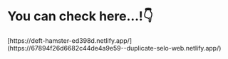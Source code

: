 <h1>You can check here...!👇</h1>
[https://deft-hamster-ed398d.netlify.app/](https://67894f26d6682c44de4a9e59--duplicate-selo-web.netlify.app/)
